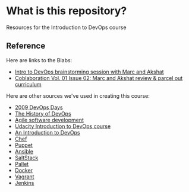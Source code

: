 # What is this repository?
Resources for the Introduction to DevOps course

## Reference
Here are links to the Blabs:
* [Intro to DevOps brainstorming session with Marc and Akshat](https://blab.im/74a2c918a8b94b22a63682c7211209fd)
* [Coblaboration Vol. 01 Issue 02: Marc and Akshat review & parcel out curriculum](https://blab.im/e54f442f2682481392a722440fb2eda5)

Here are other sources we've used in creating this course:
* [2009 DevOps Days](http://www.devopsdays.org/events/2009-ghent/)
* [The History of DevOps](http://itrevolution.com/the-history-of-devops/)
* [Agile software development](https://en.wikipedia.org/wiki/Agile_software_development)
* [Udacity Introduction to DevOps course](https://www.udacity.com/course/intro-to-devops--ud611)
* [An Introduction to DevOps](http://devops.com/2014/04/02/introductiontodevops)
* [Chef](https://learn.chef.io/)
* [Puppet](https://learn.puppetlabs.com/category/self-paced-training)
* [Ansible](http://www.ansible.com/resources)
* [SaltStack](https://docs.saltstack.com/en/latest/)
* [Pallet](http://palletops.com/pallet/doc/)
* [Docker](https://training.docker.com/self-paced-training)
* [Vagrant](https://docs.vagrantup.com/v2/)
* [Jenkins](https://jenkins-ci.org/)
